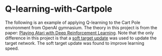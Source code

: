 # Q-learning-with-Cartpole

The following is an example of applying Q-learning to the Cart Pole environment from OpenAI gymnasium. The theory in this project is from the paper: [Playing Atari with Deep Reinforcement Learning](https://arxiv.org/pdf/1312.5602.pdf). Note that the only difference in this project is that a [soft target update](https://arxiv.org/pdf/1509.02971.pdf?source=post_page---------------------------) was used to update the target network. The soft target update was found to improve learning speed. 
